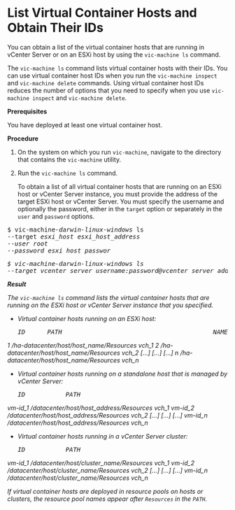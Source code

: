 # List Virtual Container Hosts and Obtain Their IDs #

You can obtain a list of the virtual container hosts that are running in vCenter Server or on an ESXi host by using the `vic-machine ls` command. 

The `vic-machine ls` command lists virtual container hosts with their IDs. You can use virtual container host IDs when you run the `vic-machine inspect` and `vic-machine delete` commands. Using virtual container host IDs reduces the number of options that you need to specify when you use `vic-machine inspect` and `vic-machine delete`.

**Prerequisites**

You have deployed at least one virtual container host.

**Procedure**

1. On the system on which you run `vic-machine`, navigate to the directory that contains the `vic-machine` utility.
2. Run the `vic-machine ls` command. 

   To obtain a list of all virtual container hosts that are running on an ESXi host or vCenter Server instance, you must provide the address of the target ESXi host or vCenter Server. You must specify the username and optionally the password, either in the `target` option or separately in the `user` and `password` options. 

  <pre>$ vic-machine<i>-darwin</i><i>-linux</i><i>-windows</i> ls
--target <i>esxi_host <i>esxi_host_address</i>
--user root
--password <i>esxi_host_passwor</i>
</pre>

   <pre>$ vic-machine<i>-darwin</i><i>-linux</i><i>-windows</i> ls
--target <i>vcenter_server_username</i>:<i>password</i>@<i>vcenter_server_address</i>
</pre>


**Result**

The `vic-machine ls` command lists the virtual container hosts that are running on the ESXi host or vCenter Server instance that you specified.

- Virtual container hosts running on an ESXi host:

  <pre>ID      PATH                                         NAME
1       /ha-datacenter/host/<i>host_name</i>/Resources      <i>vch_1</i>
2       /ha-datacenter/host/<i>host_name</i>/Resources      <i>vch_2</i>
[...]   [...]                                        [...]
<i>n</i>       /ha-datacenter/host/<i>host_name</i>/Resources      <i>vch_n</i></pre>

- Virtual container hosts running on a standalone host that is managed by vCenter Server:

  <pre>ID           PATH                                           NAME
vm-<i>id_1</i>      /<i>datacenter</i>/host/<i>host_address</i>/Resources        <i>vch_1</i>
vm-<i>id_2</i>      /<i>datacenter</i>/host/<i>host_address</i>/Resources        <i>vch_2</i>
[...]        [...]                                          [...]
vm-<i>id_n</i>      /<i>datacenter</i>/host/<i>host_address</i>/Resources       <i> vch_n</i>
</pre>

- Virtual container hosts running in a vCenter Server cluster:

  <pre>ID           PATH                                           NAME
vm-<i>id_1</i>      /<i>datacenter</i>/host/<i>cluster_name</i>/Resources        <i>vch_1</i>
vm-<i>id_2</i>      /<i>datacenter</i>/host/<i>cluster_name</i>/Resources        <i>vch_2</i>
[...]        [...]                                          [...]
vm-<i>id_n</i>      /<i>datacenter</i>/host/<i>cluster_name</i>/Resources       <i> vch_n</i>
</pre>

If virtual container hosts are deployed in resource pools on hosts or clusters, the resource pool names appear after `Resources` in the `PATH`.
